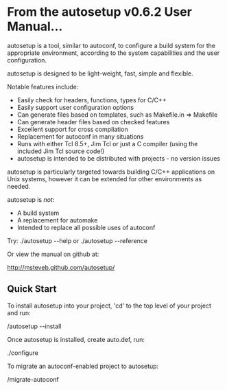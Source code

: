 From the autosetup v0.6.2 User Manual...
========================================

autosetup is a tool, similar to autoconf, to configure a build system for
the appropriate environment, according to the system capabilities and the user
configuration.

autosetup is designed to be light-weight, fast, simple and flexible.

Notable features include:

  * Easily check for headers, functions, types for C/C++
  * Easily support user configuration options
  * Can generate files based on templates, such as Makefile.in => Makefile
  * Can generate header files based on checked features
  * Excellent support for cross compilation
  * Replacement for autoconf in many situations
  * Runs with either Tcl 8.5+, Jim Tcl or just a C compiler (using the
    included Jim Tcl source code!)
  * autosetup is intended to be distributed with projects - no version
    issues

autosetup is particularly targeted towards building C/C++ applications on Unix
systems, however it can be extended for other environments as needed.

autosetup is *not*:

  * A build system
  * A replacement for automake
  * Intended to replace all possible uses of autoconf

Try: ./autosetup --help or ./autosetup --reference

Or view the manual on github at:

  <http://msteveb.github.com/autosetup/>

Quick Start
-----------

To install autosetup into your project, 'cd' to the top level
of your project and run:

  <path-to-autosetup>/autosetup --install

Once autosetup is installed, create auto.def, run:

  ./configure

To migrate an autoconf-enabled project to autosetup:

  <path-to-autosetup>/migrate-autoconf
